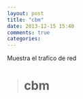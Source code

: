 ```yaml
---
layout: post
title: "cbm"
date: 2013-12-15 15:40
comments: true
categories: 
---
```

Muestra el trafico de red

># cbm

